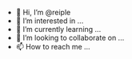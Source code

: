 - 👋 Hi, I’m @reiple
- 👀 I’m interested in ...
- 🌱 I’m currently learning ...
- 💞️ I’m looking to collaborate on ...
- 📫 How to reach me ...

<!---
reiple/reiple is a ✨ special ✨ repository because its `README.md` (this file) appears on your GitHub profile.
You can click the Preview link to take a look at your changes.
--->
